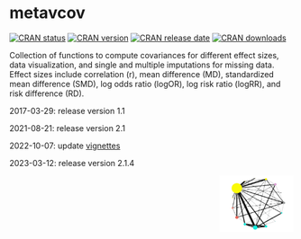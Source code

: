 
#  metavcov 


<!-- badges: start -->
[![CRAN status](https://badges.cranchecks.info/worst/metavcov.svg)](https://cran.r-project.org/web/checks/check_results_metavcov.html)
[![CRAN version](https://www.r-pkg.org/badges/version/metavcov)](https://cran.r-project.org/web/packages/metavcov/index.html)
[![CRAN release date](https://www.r-pkg.org/badges/last-release/metavcov)](https://cran.r-project.org/web/packages/metavcov/index.html)
[![CRAN downloads](https://cranlogs.r-pkg.org/badges/metavcov)](https://cran.r-project.org/web/packages/metavcov/index.html)
<!-- badges: end -->

Collection of functions to compute covariances for different effect sizes, data visualization, and single and multiple imputations for missing data. Effect sizes include correlation (r), mean difference (MD), standardized mean difference (SMD), log odds ratio (logOR), log risk ratio (logRR), and risk difference (RD).

2017-03-29: release version 1.1

2021-08-21: release version 2.1

2022-10-07: update [vignettes](https://luminwin.github.io/metavcov/articles/intro.html)

2023-03-12: release version 2.1.4

<a href="https://luminwin.github.io/metavcov/articles/intro.html"><img src="logo.svg" align="right"  height="100" />
